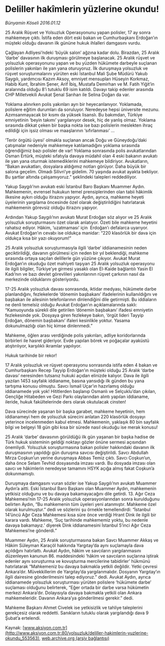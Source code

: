 # Deliller hakîmlerin yüzlerine okundu!

*Bünyamin Köseli 2016.01.12*

<div class="pNewsDetailMainContent ctx_content" itemprop="articleBody">
 <p>
  25 Aralık Rüşvet ve Yolsuzluk Operasyonunu yapan polisler, 17 ay sonra mahkemeye çıktı. İstifa eden dört eski bakan ve Cumhurbaşkanı Erdoğan’ın müşteki olduğu davanın ilk gününe hukuk ihlalleri damgasını vurdu.
 </p>
 <p>
  Çağlayan Adliyesi’ndeki ‘büyük salon’ ağzına kadar dolu. Birazdan, 25 Aralık ‘darbe’ davasının ilk duruşması görülmeye başlanacak. 25 Aralık rüşvet ve yolsuzluk operasyonunu yapan ve bu yüzden hükümete darbeyle suçlanan polislerin yakınları ile yan yana oturuyoruz. İlk duruşmaya yolsuzluk ve rüşvet soruşturmalarını yürüten eski İstanbul Mali Şube Müdürü Yakub Saygılı, yardımcısı Kazım Aksoy, emniyet mensupları Hüseyin Korkmaz, Habib Kunt, İbrahim Şener, Arif İbiş, Mustafa Demirhan ve M. Fatih Yiğit’in aralarında olduğu 8’i tutuklu 69 isim katıldı. Davayı takip edenler arasında CHP Milletvekili Avukat Şenal Sarıhan ile Selina Doğan da var.
 </p>
 <p>
  Yoklama alınırken polis yakınları ayrı bir heyecanlanıyor. Yoklamada, polislere eğitim durumları da soruluyor. Neredeyse hepsi üniversite mezunu. Azımsanmayacak bir kısmı da yüksek lisanslı. Bu bakımdan, Türkiye emniyetinin ‘beyin takımı’ yargılanıyor desek, hiç de yanlış olmaz. Yoklama sırasında dikkat çeken bir başka nokta ise bazı polislerin meslekten ihraç edildiği için işsiz olması ve maaşlarının ‘sıfırlanması’ …
 </p>
 <p>
  ‘Terör örgütü üyesi’ olmakla suçlanan ancak Doğu ve Güneydoğu’daki çatışmalar nedeniyle mahkemeye katılamadığını yoklama sırasında öğrendiğimiz bazı polisler de var! Yoklama sonrasında polis avukatlarından Osman Ertürk, müşteki sıfatıyla davaya müdahil olan 4 eski bakanın avukatı ile yan yana oturmak istemediklerini mahkemeye bildiriyor. Avukatların, “Bakan avukatları, dosyalara aldığımız notları görüyor. Daha büyük bir salona geçelim. Olmadı Silivri’ye gidelim. 70 yaşında avukat ayakta bekliyor. Bu şartlar altında çalışamıyoruz.” şeklindeki talepleri reddediliyor.
 </p>
 <p>
  Yakup Saygılı’nın avukatı eski İstanbul Baro Başkanı Muammer Aydın. Mahkemenin, evrensel hukukun temel prensiplerinden olan tabii hâkimlik ilkesine aykırı olduğu itirazını yapıyor. Aydın, ayrıca, mahkeme heyeti üyelerinin yargılama öncesinde özel olarak değiştirildiğini hatırlatarak mahkemenin görevsiz olduğu itirazını yapıyor.
 </p>
 <p>
  Ardından Yakup Saygılı’nın avukatı Murat Erdoğan söz alıyor ve 25 Aralık yolsuzluk soruşturmasını özet olarak anlatıyor. Özeti bile mahkeme heyetini rahatsız ediyor. Hâkim, ‘uzatmaması’ için  Erdoğan’ı defalarca uyarıyor. Avukat Erdoğan’ın cevabı ise oldukça manidar: “220 klasörlük bir dava için oldukça kısa bir yazı okuyorum!”
 </p>
 <p>
  25 Aralık yolsuzluk soruşturmasıyla ilgili ‘darbe’ iddianamesinin neden geciktirildiği, davanın görülmesi için neden bir yıl beklendiği, mahkeme sırasında ortaya saçılan delillerle gün yüzüne çıkıyor. Avukat Murat Erdoğan’ın okuduğu özet mahiyeti taşıyan 25 Aralık yolsuzluk operasyonu ile ilgili bilgiler, Türkiye’ye girmesi yasaklı olan El-Kaide bağlantılı Yasin El Kadı’nın ve bazı devlet görevlileri yakınlarının rüşvet çarkının nasıl da merkezinde olduklarını gösteriyordu.
 </p>
 <p>
  17-25 Aralık yolsuzluk davası sonrasında, iktidar medyası, hükümete darbe planlandığını, fezlekelerde ‘dönemin başbakanı’ ifadelerinin kullanıldığını ve başbakan ile ailesinin telefonlarının dinlendiğini dile getirmişti. Bu iddiaların ne denli temelsiz olduğu Avukat Erdoğan’ın açıklamalarında saklı: “Kamuoyunda sürekli dile getirilen ‘dönemin başbakanı’ ifadesi emniyetin fezlekesinde yok. Dosyaya giren fezlekeye bakın, ‘örgüt lideri Tayyip Erdoğan, dönemin başbakanı’ ifaleri kesinlikle yoktur. Yasama dokunulmazlığı olan hiç kimse dinlenmedi.”
 </p>
 <p>
  Mahkeme, öğlen arası verdiğinde polis yakınları, adliye koridorlarında birbirleri ile hasret gideriyor. Evde yapılan börek ve poğaçalar ayaküstü atıştırılıyor, karşılıklı ikramlar yapılıyor.
 </p>
 <p>
  Hukuk tarihinde bir rekor!
 </p>
 <p>
  17 Aralık yolsuzluk ve rüşvet operasyonu sonrasında istifa eden 4 bakan ve Cumhurbaşkanı Recep Tayyip Erdoğan’ın müşteki olduğu 25 Aralık ‘darbe davası’ neresinden tutsanız hukuki açıdan elinizde kalıyor. Dava ile ilgili yazılan 1453 sayfalık iddianame, basına yansıdığı ilk günden bu yana tartışma konusu olmuştu. Savcı İsmail Uçar’ın hazırlamış olduğu iddianamede yok yok! Hititlerden başlanıp Osmanlı ve Selçuklu’dan çıkılan, Gençliğe Hitabeden ve Gezi Parkı olaylarından alıntı yapılan iddianame, ileride, hukuk fakültelerinde ders olarak okutulacak cinsten!
 </p>
 <p>
  Dava sürecinde yaşanan bir başka garabet, mahkeme heyetinin, hem iddianameyi hem de yolsuzluk sürecini anlatan 220 klasörlük dosyayı yeterince incelenmeden kabul etmesi. Mahkemenin, yaklaşık 80 bin sayfalık bilgi ve belgeyi 18 gün gibi kısa bir sürede nasıl okuduğu ise merak konusu!
 </p>
 <p>
  25 Aralık ‘darbe’ davasının görüldüğü ilk gün yaşanan bir başka hadise de Türk hukuk sisteminin geldiği noktayı gözler önüne sermesi açısından önemliydi. Yolsuzluk soruşturmasına bakan polisler hakkındaki davanın ilk duruşmasının yapıldığı gün duruşma savcısı değiştirildi. Savcı Abdullah Mirza Coşkun’un yerine duruşmaya Abbas Temiz çıktı. Savcı Coşkun’un, daha önce Selam Tevhid dosyasında imzası vardı. Bu dosyada imzası olan savcı ve hâkimlerin neredeyse tamamını HSYK açığa almış fakat Coşkun’a dokunmamıştı.
 </p>
 <p>
  Duruşmaya damgasını vuran sözler ise Yakup Saygılı’nın avukatı Muammer Aydın’a aitti. Eski İstanbul Baro Başkanı olan Muammer Aydın, mahkemenin yetkisiz olduğunu ve bu davaya bakamayacağını dile getirdi. 13. Ağır Ceza Mahkemesi’nin 17-25 Aralık yolsuzluk operasyonlarından sonra kurulduğunu belirten Aydın, “Bu mahkemenin tüm üyeleri yeni atanmıştır. Mahkeme özel olarak kurulmuştur.” dedi ve sözlerini şu örnekle temellendirdi: “İstanbul 14’üncü Ağır Ceza Mahkemesi kısa süre önce verdiği Hrant Dink ile ilgili bir karara vardı. Mahkeme, ‘Suç tarihinde mahkememiz yoktu, bu nedenle davaya bakamayız.’ diyerek Dink iddianamesini İstanbul 5’inci Ağır Ceza Mahkemesi’ne gönderdi.”
 </p>
 <p>
  Muammer Aydın, 25 Aralık soruşturmasına bakan Savcı Muammer Akkaş ve Hâkim Süleyman Karaçöl hakkında Yargıtay’da aynı suçlamayla dava açıldığını hatırlattı. Avukat Aydın, hâkim ve savcıların yargılanmasını düzenleyen kanunun 86. maddesindeki ‘hâkim ve savcıların suçlarına iştirak edenler aynı soruşturma ve kovuşturma mercilerine tabidirler’ hükmünü hatırlatarak “Mahkemeniz bu davaya bakmakla yetkili değildir. Yetki çevresi Ankara’dır. Müvekkillerim de Yargıtay’da yargılanmalıdır. Dosyanın Yargıtay’ın ilgili dairesine gönderilmesini talep ediyoruz.” dedi. Avukat Aydın, ayrıca iddianamede yolsuzluk soruşturması yürüten polislere ‘hükümete darbe’ suçlaması olduğunu belirterek, “Eğer ortada bir darbe varsa hükümetin merkezi Ankara’dır. Dolayısıyla davaya bakmakla yetkili olan Ankara mahkemeleridir. Davanın Ankara’ya gönderilmesi gerekir.” dedi.
 </p>
 <p>
  Mahkeme Başkanı Ahmet Civelek ise yetkisizlik ve tahliye taleplerini gerekçesiz olarak reddetti. Sanıkların tutuklu olarak yargılandığı dava 9 Şubat’a ertelendi.
 </p>
</div>


Kaynak: [www.aksiyon.com.tr](http://www.aksiyon.com.tr:80/yolsuzluk/deliller-hakimlerin-yuzlerine-okundu_553563), [web.archive.org (arşiv bağlantısı)](http://web.archive.org/web/20160115024108/http://www.aksiyon.com.tr:80/yolsuzluk/deliller-hakimlerin-yuzlerine-okundu_553563)
